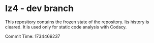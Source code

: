 # lz4 - dev branch

This repository contains the frozen state of the repository.
Its history is cleared. It is used only for static code
analysis with Codacy.

Commit Time: 1734469237